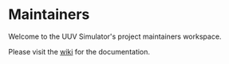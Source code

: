 # Maintainers

Welcome to the UUV Simulator's project maintainers workspace.

Please visit the [wiki](https://github.com/uuvsimulator/maintainers/wiki) for the documentation.
